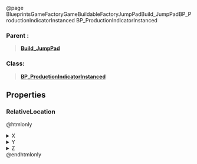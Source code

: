 @page BlueprintsGameFactoryGameBuildableFactoryJumpPadBuild_JumpPadBP_ProductionIndicatorInstanced BP_ProductionIndicatorInstanced
### Parent :
<b><a href="_blueprints_game_factory_game_buildable_factory_jump_pad_build__jump_pad.html"><blockquote>Build_JumpPad</blockquote></a></b>
### Class:
<b><a href="_blueprints_game_factory_game_buildable_factory-shared_production_indicator_b_p__production_indicator_instanced.html"><blockquote>BP_ProductionIndicatorInstanced</blockquote></a></b>
## Properties
### RelativeLocation
@htmlonly
<details>
 <summary>X</summary>
<blockquote>-161.86505126953125</blockquote>
</details>
<details>
 <summary>Y</summary>
<blockquote>-239.84860229492188</blockquote>
</details>
<details>
 <summary>Z</summary>
<blockquote>162.3060302734375</blockquote>
</details>
@endhtmlonly

